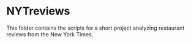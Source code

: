 # NYTreviews

This folder contains the scripts for a short project analyzing restaurant reviews from the New York Times.
